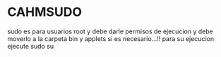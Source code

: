 # CAHMSUDO
sudo es para usuarios root y debe darle permisos de ejecucion
y debe moverlo a la carpeta bin y applets si es necesario...!!
para su ejecucion ejecute sudo su
